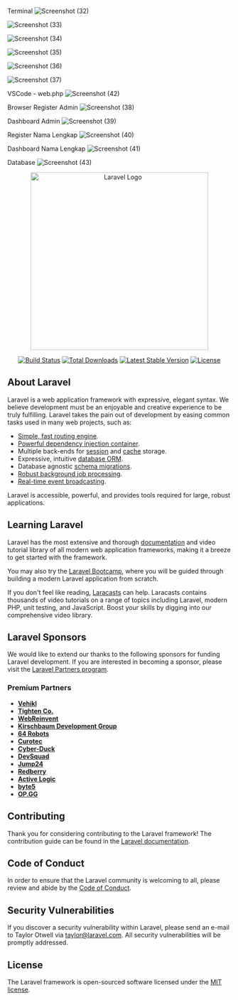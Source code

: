 Terminal
![Screenshot (32)](https://github.com/user-attachments/assets/72fffd59-9e00-449f-adaf-2d3722126a32)

![Screenshot (33)](https://github.com/user-attachments/assets/575cc9ff-6060-4752-ab40-d40cbf293f68)

![Screenshot (34)](https://github.com/user-attachments/assets/027997bc-9463-4b91-b747-c96217be3d63)

![Screenshot (35)](https://github.com/user-attachments/assets/e0ae6d58-20fb-4a74-9647-f614fcf8d708)

![Screenshot (36)](https://github.com/user-attachments/assets/dc1d9aba-3149-49ec-9bfa-b2add4cefcc8)

![Screenshot (37)](https://github.com/user-attachments/assets/e3daa79a-c0f5-4e2a-b0be-35f7cb41139b)

VSCode - web.php
![Screenshot (42)](https://github.com/user-attachments/assets/370f05af-fbb2-41df-bd16-78cdde63e517)

Browser
Register Admin
![Screenshot (38)](https://github.com/user-attachments/assets/d4f45c82-afab-4541-a5d9-d4ce7987243c)

Dashboard Admin
![Screenshot (39)](https://github.com/user-attachments/assets/9491ef6c-693c-4fba-8708-0df21103b424)

Register Nama Lengkap
![Screenshot (40)](https://github.com/user-attachments/assets/98601061-9dfb-49c1-8fd4-243840cd5e62)

Dashboard Nama Lengkap
![Screenshot (41)](https://github.com/user-attachments/assets/9e0f63a1-2fb0-4f16-88ed-fd4c51a28726)

Database
![Screenshot (43)](https://github.com/user-attachments/assets/c2d2b8c8-ece9-40fb-b1de-d9c4d7c51f0c)

<p align="center"><a href="https://laravel.com" target="_blank"><img src="https://raw.githubusercontent.com/laravel/art/master/logo-lockup/5%20SVG/2%20CMYK/1%20Full%20Color/laravel-logolockup-cmyk-red.svg" width="400" alt="Laravel Logo"></a></p>

<p align="center">
<a href="https://github.com/laravel/framework/actions"><img src="https://github.com/laravel/framework/workflows/tests/badge.svg" alt="Build Status"></a>
<a href="https://packagist.org/packages/laravel/framework"><img src="https://img.shields.io/packagist/dt/laravel/framework" alt="Total Downloads"></a>
<a href="https://packagist.org/packages/laravel/framework"><img src="https://img.shields.io/packagist/v/laravel/framework" alt="Latest Stable Version"></a>
<a href="https://packagist.org/packages/laravel/framework"><img src="https://img.shields.io/packagist/l/laravel/framework" alt="License"></a>
</p>

## About Laravel

Laravel is a web application framework with expressive, elegant syntax. We believe development must be an enjoyable and creative experience to be truly fulfilling. Laravel takes the pain out of development by easing common tasks used in many web projects, such as:

- [Simple, fast routing engine](https://laravel.com/docs/routing).
- [Powerful dependency injection container](https://laravel.com/docs/container).
- Multiple back-ends for [session](https://laravel.com/docs/session) and [cache](https://laravel.com/docs/cache) storage.
- Expressive, intuitive [database ORM](https://laravel.com/docs/eloquent).
- Database agnostic [schema migrations](https://laravel.com/docs/migrations).
- [Robust background job processing](https://laravel.com/docs/queues).
- [Real-time event broadcasting](https://laravel.com/docs/broadcasting).

Laravel is accessible, powerful, and provides tools required for large, robust applications.

## Learning Laravel

Laravel has the most extensive and thorough [documentation](https://laravel.com/docs) and video tutorial library of all modern web application frameworks, making it a breeze to get started with the framework.

You may also try the [Laravel Bootcamp](https://bootcamp.laravel.com), where you will be guided through building a modern Laravel application from scratch.

If you don't feel like reading, [Laracasts](https://laracasts.com) can help. Laracasts contains thousands of video tutorials on a range of topics including Laravel, modern PHP, unit testing, and JavaScript. Boost your skills by digging into our comprehensive video library.

## Laravel Sponsors

We would like to extend our thanks to the following sponsors for funding Laravel development. If you are interested in becoming a sponsor, please visit the [Laravel Partners program](https://partners.laravel.com).

### Premium Partners

- **[Vehikl](https://vehikl.com/)**
- **[Tighten Co.](https://tighten.co)**
- **[WebReinvent](https://webreinvent.com/)**
- **[Kirschbaum Development Group](https://kirschbaumdevelopment.com)**
- **[64 Robots](https://64robots.com)**
- **[Curotec](https://www.curotec.com/services/technologies/laravel/)**
- **[Cyber-Duck](https://cyber-duck.co.uk)**
- **[DevSquad](https://devsquad.com/hire-laravel-developers)**
- **[Jump24](https://jump24.co.uk)**
- **[Redberry](https://redberry.international/laravel/)**
- **[Active Logic](https://activelogic.com)**
- **[byte5](https://byte5.de)**
- **[OP.GG](https://op.gg)**

## Contributing

Thank you for considering contributing to the Laravel framework! The contribution guide can be found in the [Laravel documentation](https://laravel.com/docs/contributions).

## Code of Conduct

In order to ensure that the Laravel community is welcoming to all, please review and abide by the [Code of Conduct](https://laravel.com/docs/contributions#code-of-conduct).

## Security Vulnerabilities

If you discover a security vulnerability within Laravel, please send an e-mail to Taylor Otwell via [taylor@laravel.com](mailto:taylor@laravel.com). All security vulnerabilities will be promptly addressed.

## License

The Laravel framework is open-sourced software licensed under the [MIT license](https://opensource.org/licenses/MIT).
